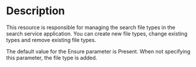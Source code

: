 # Description

This resource is responsible for managing the search file types in the search
service application. You can create new file types, change existing types and
remove existing file types.

The default value for the Ensure parameter is Present. When not specifying this
parameter, the file type is added.
